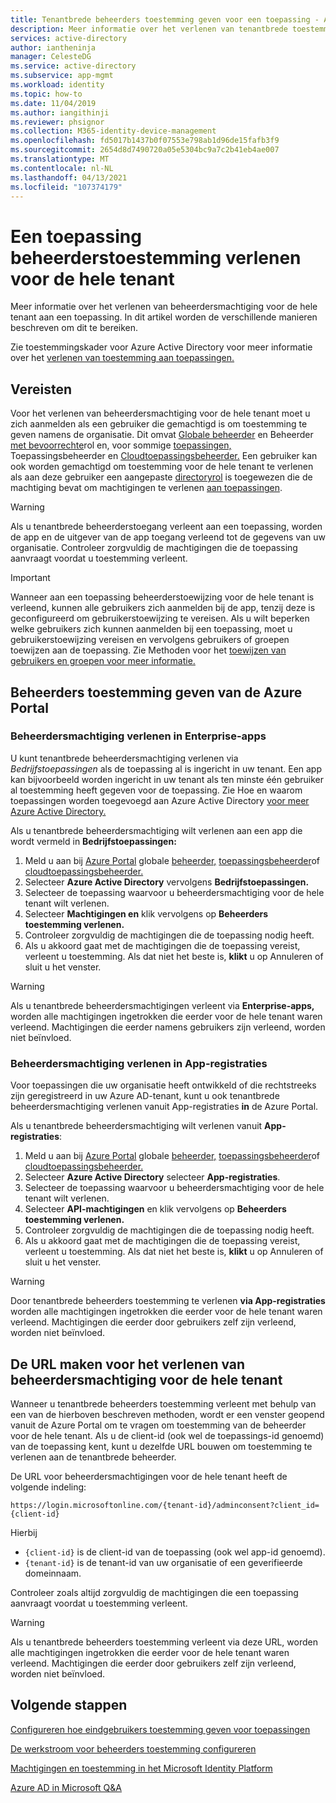 ```yaml
---
title: Tenantbrede beheerders toestemming geven voor een toepassing - Azure AD
description: Meer informatie over het verlenen van tenantbrede toestemming aan een toepassing, zodat eindgebruikers niet om toestemming wordt gevraagd bij het aanmelden bij een toepassing.
services: active-directory
author: iantheninja
manager: CelesteDG
ms.service: active-directory
ms.subservice: app-mgmt
ms.workload: identity
ms.topic: how-to
ms.date: 11/04/2019
ms.author: iangithinji
ms.reviewer: phsignor
ms.collection: M365-identity-device-management
ms.openlocfilehash: fd5017b1437b0f07553e798ab1d96de15fafb3f9
ms.sourcegitcommit: 2654d8d7490720a05e5304bc9a7c2b41eb4ae007
ms.translationtype: MT
ms.contentlocale: nl-NL
ms.lasthandoff: 04/13/2021
ms.locfileid: "107374179"
---
```

# <a name="grant-tenant-wide-admin-consent-to-an-application"></a>Een toepassing beheerderstoestemming verlenen voor de hele tenant

  Meer informatie over het verlenen van beheerdersmachtiging voor de hele tenant aan een toepassing. In dit artikel worden de verschillende manieren beschreven om dit te bereiken.

Zie toestemmingskader voor Azure Active Directory voor meer informatie over het [verlenen van toestemming aan toepassingen.](../develop/consent-framework.md)

## <a name="prerequisites"></a>Vereisten

Voor het verlenen van beheerdersmachtiging voor de hele tenant moet u zich aanmelden als een gebruiker die gemachtigd is om toestemming te geven namens de organisatie. Dit omvat [Globale beheerder](../roles/permissions-reference.md#global-administrator) en Beheerder [met bevoorrechte](../roles/permissions-reference.md#privileged-role-administrator)rol en, voor sommige [toepassingen,](../roles/permissions-reference.md#application-administrator) Toepassingsbeheerder en [Cloudtoepassingsbeheerder.](../roles/permissions-reference.md#cloud-application-administrator) Een gebruiker kan ook worden gemachtigd om toestemming voor de hele tenant te verlenen als aan deze gebruiker een aangepaste [directoryrol](../roles/custom-create.md) is toegewezen die de machtiging bevat om machtigingen te verlenen [aan toepassingen](../roles/custom-consent-permissions.md).

> [!WARNING]
> Als u tenantbrede beheerderstoegang verleent aan een toepassing, worden de app en de uitgever van de app toegang verleend tot de gegevens van uw organisatie. Controleer zorgvuldig de machtigingen die de toepassing aanvraagt voordat u toestemming verleent.

> [!IMPORTANT]
> Wanneer aan een toepassing beheerderstoewijzing voor de hele tenant is verleend, kunnen alle gebruikers zich aanmelden bij de app, tenzij deze is geconfigureerd om gebruikerstoewijzing te vereisen. Als u wilt beperken welke gebruikers zich kunnen aanmelden bij een toepassing, moet u gebruikerstoewijzing vereisen en vervolgens gebruikers of groepen toewijzen aan de toepassing. Zie Methoden voor het [toewijzen van gebruikers en groepen voor meer informatie.](./assign-user-or-group-access-portal.md)

## <a name="grant-admin-consent-from-the-azure-portal"></a>Beheerders toestemming geven van de Azure Portal

### <a name="grant-admin-consent-in-enterprise-apps"></a>Beheerdersmachtiging verlenen in Enterprise-apps

U kunt tenantbrede beheerdersmachtiging verlenen via *Bedrijfstoepassingen* als de toepassing al is ingericht in uw tenant. Een app kan bijvoorbeeld worden ingericht in uw tenant als ten minste één gebruiker al toestemming heeft gegeven voor de toepassing. Zie Hoe en waarom toepassingen worden toegevoegd aan Azure Active Directory [voor meer Azure Active Directory.](../develop/active-directory-how-applications-are-added.md)

Als u tenantbrede beheerdersmachtiging wilt verlenen aan een app die wordt vermeld in **Bedrijfstoepassingen:**

1. Meld u aan bij [Azure Portal](https://portal.azure.com) globale [beheerder,](../roles/permissions-reference.md#global-administrator) [toepassingsbeheerder](../roles/permissions-reference.md#application-administrator)of [cloudtoepassingsbeheerder.](../roles/permissions-reference.md#cloud-application-administrator)
2. Selecteer **Azure Active Directory** vervolgens **Bedrijfstoepassingen.**
3. Selecteer de toepassing waarvoor u beheerdersmachtiging voor de hele tenant wilt verlenen.
4. Selecteer **Machtigingen en** klik vervolgens op **Beheerders toestemming verlenen.**
5. Controleer zorgvuldig de machtigingen die de toepassing nodig heeft.
6. Als u akkoord gaat met de machtigingen die de toepassing vereist, verleent u toestemming. Als dat niet het beste is, **klikt** u op Annuleren of sluit u het venster.

> [!WARNING]
> Als u tenantbrede beheerdersmachtigingen verleent via **Enterprise-apps,** worden alle machtigingen ingetrokken die eerder voor de hele tenant waren verleend. Machtigingen die eerder namens gebruikers zijn verleend, worden niet beïnvloed. 

### <a name="grant-admin-consent-in-app-registrations"></a>Beheerdersmachtiging verlenen in App-registraties

Voor toepassingen die uw organisatie heeft ontwikkeld of die rechtstreeks zijn geregistreerd in uw Azure AD-tenant, kunt u ook tenantbrede beheerdersmachtiging verlenen vanuit App-registraties **in** de Azure Portal.

Als u tenantbrede beheerdersmachtiging wilt verlenen vanuit **App-registraties**:

1. Meld u aan bij [Azure Portal](https://portal.azure.com) globale [beheerder,](../roles/permissions-reference.md#global-administrator) [toepassingsbeheerder](../roles/permissions-reference.md#application-administrator)of [cloudtoepassingsbeheerder.](../roles/permissions-reference.md#cloud-application-administrator)
2. Selecteer **Azure Active Directory** selecteer **App-registraties**.
3. Selecteer de toepassing waarvoor u beheerdersmachtiging voor de hele tenant wilt verlenen.
4. Selecteer **API-machtigingen** en klik vervolgens op **Beheerders toestemming verlenen.**
5. Controleer zorgvuldig de machtigingen die de toepassing nodig heeft.
6. Als u akkoord gaat met de machtigingen die de toepassing vereist, verleent u toestemming. Als dat niet het beste is, **klikt** u op Annuleren of sluit u het venster.

> [!WARNING]
> Door tenantbrede beheerders toestemming te verlenen **via App-registraties** worden alle machtigingen ingetrokken die eerder voor de hele tenant waren verleend. Machtigingen die eerder door gebruikers zelf zijn verleend, worden niet beïnvloed. 

## <a name="construct-the-url-for-granting-tenant-wide-admin-consent"></a>De URL maken voor het verlenen van beheerdersmachtiging voor de hele tenant

Wanneer u tenantbrede beheerders toestemming verleent met behulp van een van de hierboven beschreven methoden, wordt er een venster geopend vanuit de Azure Portal om te vragen om toestemming van de beheerder voor de hele tenant. Als u de client-id (ook wel de toepassings-id genoemd) van de toepassing kent, kunt u dezelfde URL bouwen om toestemming te verlenen aan de tenantbrede beheerder.

De URL voor beheerdersmachtigingen voor de hele tenant heeft de volgende indeling:

```http
https://login.microsoftonline.com/{tenant-id}/adminconsent?client_id={client-id}
```

Hierbij

* `{client-id}` is de client-id van de toepassing (ook wel app-id genoemd).
* `{tenant-id}` is de tenant-id van uw organisatie of een geverifieerde domeinnaam.

Controleer zoals altijd zorgvuldig de machtigingen die een toepassing aanvraagt voordat u toestemming verleent.

> [!WARNING]
> Als u tenantbrede beheerders toestemming verleent via deze URL, worden alle machtigingen ingetrokken die eerder voor de hele tenant waren verleend. Machtigingen die eerder door gebruikers zelf zijn verleend, worden niet beïnvloed. 

## <a name="next-steps"></a>Volgende stappen

[Configureren hoe eindgebruikers toestemming geven voor toepassingen](configure-user-consent.md)

[De werkstroom voor beheerders toestemming configureren](configure-admin-consent-workflow.md)

[Machtigingen en toestemming in het Microsoft Identity Platform](../develop/v2-permissions-and-consent.md)

[Azure AD in Microsoft Q&A](/answers/topics/azure-active-directory.html)
